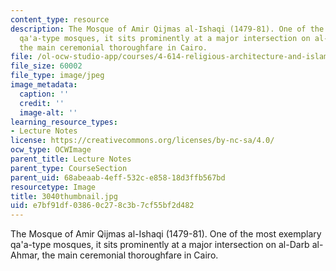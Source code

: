 ```yaml
---
content_type: resource
description: The Mosque of Amir Qijmas al-Ishaqi (1479-81). One of the most exemplary
  qa'a-type mosques, it sits prominently at a major intersection on al-Darb al-Ahmar,
  the main ceremonial thoroughfare in Cairo.
file: /ol-ocw-studio-app/courses/4-614-religious-architecture-and-islamic-cultures-fall-2002/e7bf91df03860c278c3b7cf55bf2d482_3040thumbnail.jpg
file_size: 60002
file_type: image/jpeg
image_metadata:
  caption: ''
  credit: ''
  image-alt: ''
learning_resource_types:
- Lecture Notes
license: https://creativecommons.org/licenses/by-nc-sa/4.0/
ocw_type: OCWImage
parent_title: Lecture Notes
parent_type: CourseSection
parent_uid: 68abeaab-4eff-532c-e858-18d3ffb567bd
resourcetype: Image
title: 3040thumbnail.jpg
uid: e7bf91df-0386-0c27-8c3b-7cf55bf2d482
---
```

The Mosque of Amir Qijmas al-Ishaqi (1479-81). One of the most exemplary qa'a-type mosques, it sits prominently at a major intersection on al-Darb al-Ahmar, the main ceremonial thoroughfare in Cairo.